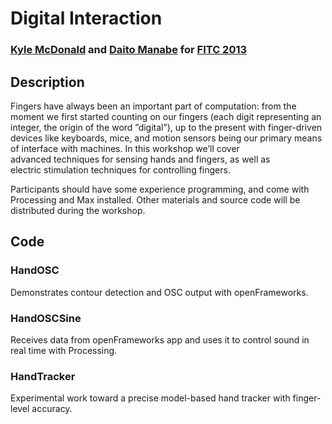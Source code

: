 # Digital Interaction
### [Kyle McDonald](kylemcdonald.net) and [Daito Manabe](http://daito.ws/) for [FITC 2013](http://fitc.ca/presentation/digital-interaction/)

## Description

Fingers have always been an important part of computation: from the moment we first started counting on our fingers (each digit representing an integer, the origin of the word ”digital”), up to the present with finger-driven devices like keyboards, mice, and motion sensors being our primary means of interface with machines. In this workshop we’ll cover advanced techniques for sensing hands and fingers, as well as electric stimulation techniques for controlling fingers.

Participants should have some experience programming, and come with Processing and Max installed. Other materials and source code will be distributed during the workshop.

## Code

### HandOSC

Demonstrates contour detection and OSC output with openFrameworks.

### HandOSCSine

Receives data from openFrameworks app and uses it to control sound in real time with Processing.

### HandTracker

Experimental work toward a precise model-based hand tracker with finger-level accuracy.